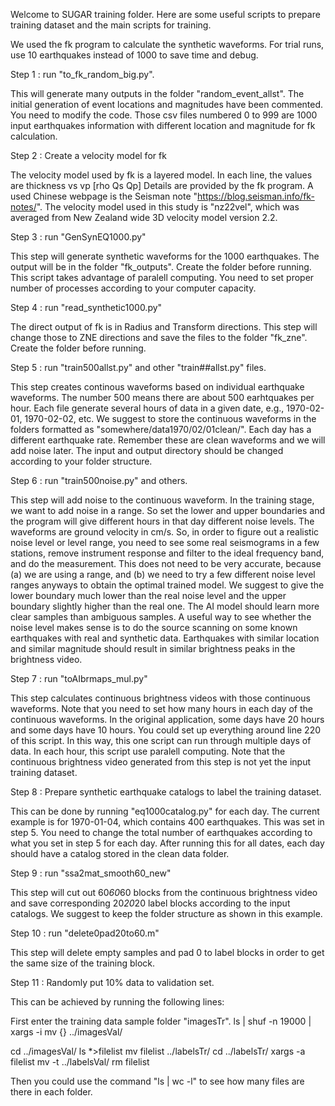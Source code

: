 Welcome to SUGAR training folder. Here are some useful scripts to prepare training dataset and the main scripts for training. 

We used the fk program to calculate the synthetic waveforms. For trial runs, use 10 earthquakes instead of 1000 to save time and debug. 

Step 1 : run "to_fk_random_big.py". 

This will generate many outputs in the folder "random_event_allst". The initial generation of event locations and magnitudes have been commented. You need to modify the code. Those csv files numbered 0 to 999 are 1000 input earthquakes information with different location and magnitude for fk calculation. 

Step 2 : Create a velocity model for fk

The velocity model used by fk is a layered model. In each line, the values are 
thickness vs vp [rho Qs Qp]
Details are provided by the fk program. A used Chinese webpage is the Seisman note "https://blog.seisman.info/fk-notes/". 
The velocity model used in this study is "nz22vel", which was averaged from New Zealand wide 3D velocity model version 2.2. 

Step 3 : run "GenSynEQ1000.py"

This step will generate synthetic waveforms for the 1000 earthquakes. The output will be in the folder "fk_outputs". Create the folder before running. This script takes advantage of paralell computing. You need to set proper number of processes according to your computer capacity. 

Step 4 : run "read_synthetic1000.py"

The direct output of fk is in Radius and Transform directions. This step will change those to ZNE directions and save the files to the folder "fk_zne". Create the folder before running. 

Step 5 : run "train500allst.py" and other "train##allst.py" files.

This step creates continous waveforms based on individual earthquake waveforms. The number 500 means there are about 500 earhtquakes per hour. Each file generate several hours of data in a given date, e.g., 1970-02-01, 1970-02-02, etc. We suggest to store the continuous waveforms in the folders formatted as "somewhere/data1970/02/01clean/". Each day has a different earthquake rate. Remember these are clean waveforms and we will add noise later. The input and output directory should be changed according to your folder structure. 

Step 6 : run "train500noise.py" and others. 

This step will add noise to the continuous waveform. In the training stage, we want to add noise in a range. So set the lower and upper boundaries and the program will give different hours in that day different noise levels. The waveforms are ground velocity in cm/s. So, in order to figure out a realistic noise level or level range, you need to see some real seismograms in a few stations, remove instrument response and filter to the ideal frequency band, and do the measurement. This does not need to be very accurate, because (a) we are using a range, and (b) we need to try a few different noise level ranges anyways to obtain the optimal trained model. We suggest to give the lower boundary much lower than the real noise level and the upper boundary slightly higher than the real one. The AI model should learn more clear samples than ambiguous samples. A useful way to see whether the noise level makes sense is to do the source scanning on some known earthquakes with real and synthetic data. Earthquakes with similar location and similar magnitude should result in similar brightness peaks in the brightness video. 

Step 7 : run "toAIbrmaps_mul.py"

This step calculates continuous brightness videos with those continuous waveforms. Note that you need to set how many hours in each day of the continuous waveforms. In the original application, some days have 20 hours and some days have 10 hours. You could set up everything around line 220 of this script. In this way, this one script can run through multiple days of data. In each hour, this script use paralell computing. Note that the continuous brightness video generated from this step is not yet the input training dataset. 

Step 8 : Prepare synthetic earthquake catalogs to label the training dataset. 

This can be done by running "eq1000catalog.py" for each day. The current example is for 1970-01-04, which contains 400 earthquakes. This was set in step 5. You need to change the total number of earthquakes according to what you set in step 5 for each day. After running this for all dates, each day should have a catalog stored in the clean data folder. 

Step 9 : run "ssa2mat_smooth60_new"

This step will cut out 60*60*60 blocks from the continuous brightness video and save corresponding 20*20*20 label blocks according to the input catalogs. We suggest to keep the folder structure as shown in this example. 

Step 10 : run "delete0pad20to60.m" 

This step will delete empty samples and pad 0 to label blocks in order to get the same size of the training block. 

Step 11 : Randomly put 10% data to validation set. 

This can be achieved by running the following lines:

First enter the training data sample folder "imagesTr". 
ls | shuf -n 19000 | xargs -i mv {} ../imagesVal/

cd ../imagesVal/ 
ls *>filelist
mv filelist ../labelsTr/
cd ../labelsTr/
xargs -a filelist mv -t ../labelsVal/
rm filelist 

Then you could use the command "ls | wc -l" to see how many files are there in each folder. 





